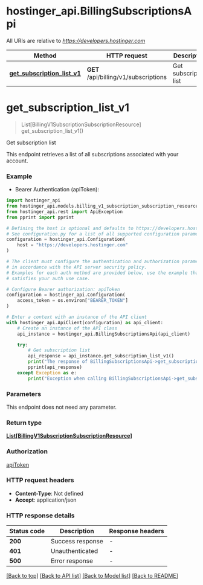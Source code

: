 # hostinger_api.BillingSubscriptionsApi

All URIs are relative to *https://developers.hostinger.com*

Method | HTTP request | Description
------------- | ------------- | -------------
[**get_subscription_list_v1**](BillingSubscriptionsApi.md#get_subscription_list_v1) | **GET** /api/billing/v1/subscriptions | Get subscription list


# **get_subscription_list_v1**
> List[BillingV1SubscriptionSubscriptionResource] get_subscription_list_v1()

Get subscription list

This endpoint retrieves a list of all subscriptions associated with your account.

### Example

* Bearer Authentication (apiToken):

```python
import hostinger_api
from hostinger_api.models.billing_v1_subscription_subscription_resource import BillingV1SubscriptionSubscriptionResource
from hostinger_api.rest import ApiException
from pprint import pprint

# Defining the host is optional and defaults to https://developers.hostinger.com
# See configuration.py for a list of all supported configuration parameters.
configuration = hostinger_api.Configuration(
    host = "https://developers.hostinger.com"
)

# The client must configure the authentication and authorization parameters
# in accordance with the API server security policy.
# Examples for each auth method are provided below, use the example that
# satisfies your auth use case.

# Configure Bearer authorization: apiToken
configuration = hostinger_api.Configuration(
    access_token = os.environ["BEARER_TOKEN"]
)

# Enter a context with an instance of the API client
with hostinger_api.ApiClient(configuration) as api_client:
    # Create an instance of the API class
    api_instance = hostinger_api.BillingSubscriptionsApi(api_client)

    try:
        # Get subscription list
        api_response = api_instance.get_subscription_list_v1()
        print("The response of BillingSubscriptionsApi->get_subscription_list_v1:\n")
        pprint(api_response)
    except Exception as e:
        print("Exception when calling BillingSubscriptionsApi->get_subscription_list_v1: %s\n" % e)
```



### Parameters

This endpoint does not need any parameter.

### Return type

[**List[BillingV1SubscriptionSubscriptionResource]**](BillingV1SubscriptionSubscriptionResource.md)

### Authorization

[apiToken](../README.md#apiToken)

### HTTP request headers

 - **Content-Type**: Not defined
 - **Accept**: application/json

### HTTP response details

| Status code | Description | Response headers |
|-------------|-------------|------------------|
**200** | Success response |  -  |
**401** | Unauthenticated |  -  |
**500** | Error response |  -  |

[[Back to top]](#) [[Back to API list]](../README.md#documentation-for-api-endpoints) [[Back to Model list]](../README.md#documentation-for-models) [[Back to README]](../README.md)

